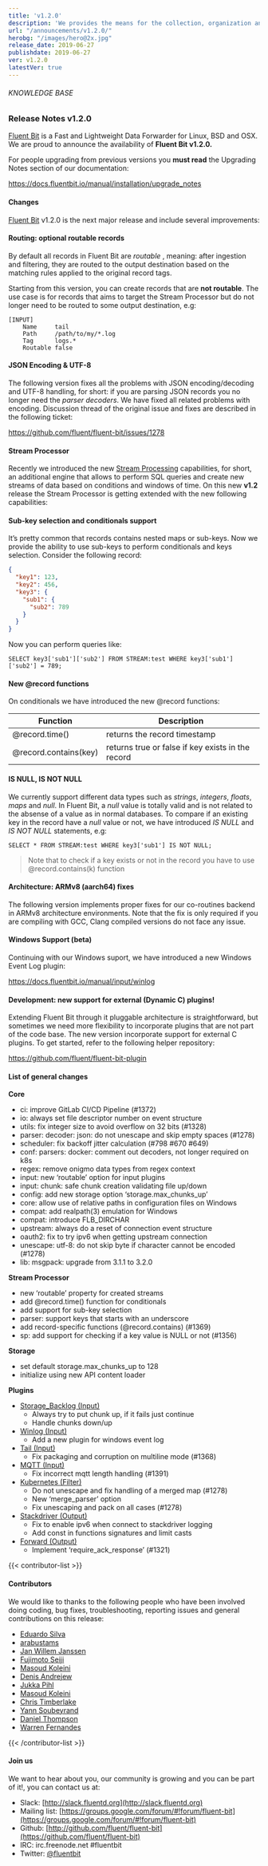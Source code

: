 ```yaml
---
title: 'v1.2.0'
description: 'We provides the means for the collection, organization and computerized retrieval of knowledgeand Lightweight Data Forwarder for Linux, BSD and OSX. We are proud to announce the availability of Fluent Bit v1.2.0.'
url: "/announcements/v1.2.0/"
herobg: "/images/hero@2x.jpg"
release_date: 2019-06-27
publishdate: 2019-06-27
ver: v1.2.0
latestVer: true 
---
```



###### KNOWLEDGE BASE

### Release Notes v1.2.0

[Fluent Bit](https://fluentbit.io/) is a Fast and Lightweight Data Forwarder for Linux, BSD and OSX. We are proud to announce the availability of **Fluent Bit v1.2.0.**

For people upgrading from previous versions you **must read** the Upgrading Notes section of our documentation:

https://docs.fluentbit.io/manual/installation/upgrade_notes

#### Changes

[Fluent Bit](https://fluentbit.io) v1.2.0 is the next major release and include several improvements:

#### Routing: optional routable records

By default all records in Fluent Bit are *routable* , meaning: after ingestion and filtering, they are routed to the output destination based on the matching rules applied to the original record tags.

Starting from this version, you can create records that are **not routable**. The use case is for records that aims to target the Stream Processor but do not longer need to be routed to some output destination, e.g:

```
[INPUT]
    Name     tail
    Path     /path/to/my/*.log
    Tag      logs.*
    Routable false
```

#### JSON Encoding & UTF-8

The following version fixes all the problems with JSON encoding/decoding and UTF-8 handling, for short: if you are parsing JSON records you no longer need the *parser decoders*. We have fixed all related problems with encoding. Discussion thread of the original issue and fixes are described in the following ticket:

https://github.com/fluent/fluent-bit/issues/1278

#### Stream Processor

Recently we introduced the new [Stream Processing](https://docs.fluentbit.io/stream-processing/) capabilities, for short, an additional engine that allows to perform SQL queries and create new streams of data based on conditions and windows of time. On this new **v1.2** release the Stream Processor is getting extended with the new following capabilities:

#### Sub-key selection and conditionals support

It’s pretty common that records contains nested maps or sub-keys. Now we provide the ability to use sub-keys to perform conditionals and keys selection. Consider the following record:

```json
{
  "key1": 123,
  "key2": 456,
  "key3": {
    "sub1": {
      "sub2": 789
    }
  }
}
```

Now you can perform queries like:

```
SELECT key3['sub1']['sub2'] FROM STREAM:test WHERE key3['sub1']['sub2'] = 789;
```

#### New @record functions

On conditionals we have introduced the new @record functions:

| Function      | Description |
| ----------- | ----------- |
| @record.time()      | returns the record timestamp       |
| @record.contains(key)   | returns true or false if key exists in the record        |

#### IS NULL, IS NOT NULL

We currently support different data types such as *strings*, *integers*, *floats*, *maps* and *null*. In Fluent Bit, a *null* value is totally valid and is not related to the absense of a value as in normal databases. To compare if an existing key in the record have a *null* value or not, we have introduced *IS NULL* and *IS NOT NULL* statements, e.g:

```
SELECT * FROM STREAM:test WHERE key3['sub1'] IS NOT NULL;
```

> Note that to check if a key exists or not in the record you have to use @record.contains(k) function

#### Architecture: ARMv8 (aarch64) fixes

The following version implements proper fixes for our co-routines backend in ARMv8 architecture environments. Note that the fix is only required if you are compiling with GCC, Clang compiled versions do not face any issue.

#### Windows Support (beta)

Continuing with our Windows suport, we have introduced a new Windows Event Log plugin:

https://docs.fluentbit.io/manual/input/winlog

#### Development: new support for external (Dynamic C) plugins!

Extending Fluent Bit through it pluggable architecture is straightforward, but sometimes we need more flexibility to incorporate plugins that are not part of the code base. The new version incorporate support for external C plugins. To get started, refer to the following helper repository:

https://github.com/fluent/fluent-bit-plugin

#### List of general changes


**Core**

* ci: improve GitLab CI/CD Pipeline (#1372)
* io: always set file descriptor number on event structure
* utils: fix integer size to avoid overflow on 32 bits (#1328)
* parser: decoder: json: do not unescape and skip empty spaces (#1278)
* scheduler: fix backoff jitter calculation (#798 #670 #649)
* conf: parsers: docker: comment out decoders, not longer required on k8s
* regex: remove onigmo data types from regex context
* input: new ‘routable’ option for input plugins
* input: chunk: safe chunk creation validating file up/down
* config: add new storage option ‘storage.max_chunks_up’
* core: allow use of relative paths in configuration files on Windows
* compat: add realpath(3) emulation for Windows
* compat: introduce FLB_DIRCHAR
* upstream: always do a reset of connection event structure
* oauth2: fix to try ipv6 when getting upstream connection
* unescape: utf-8: do not skip byte if character cannot be encoded (#1278)
* lib: msgpack: upgrade from 3.1.1 to 3.2.0


**Stream Processor**

* new ‘routable’ property for created streams
* add @record.time() function for conditionals
* add support for sub-key selection
* parser: support keys that starts with an underscore
* add record-specific functions (@record.contains) (#1369)
* sp: add support for checking if a key value is NULL or not (#1356)


**Storage**

* set default storage.max_chunks_up to 128
* initialize using new API content loader


**Plugins**

* [Storage_Backlog (Input)](https://docs.fluentbit.io/manual/input/storage_backlog/)
  * Always try to put chunk up, if it fails just continue
  * Handle chunks down/up
* [Winlog (Input)](https://docs.fluentbit.io/manual/input/winlog/)
  * Add a new plugin for windows event log
* [Tail (Input)](https://docs.fluentbit.io/manual/input/tail/)
  * Fix packaging and corruption on multiline mode (#1368)
* [MQTT (Input)](https://docs.fluentbit.io/manual/input/mqtt/)
  * Fix incorrect mqtt length handling (#1391)
* [Kubernetes (Filter)](https://docs.fluentbit.io/manual/filter/kubernetes/)
  * Do not unescape and fix handling of a merged map (#1278)
  * New ‘merge_parser’ option
  * Fix unescaping and pack on all cases (#1278)
* [Stackdriver (Output)](https://docs.fluentbit.io/manual/output/stackdriver/)
  * Fix to enable ipv6 when connect to stackdriver logging
  * Add const in functions signatures and limit casts
* [Forward (Output)](https://docs.fluentbit.io/manual/output/forward/)
  * Implement ‘require_ack_response’ (#1321)


{{< contributor-list >}}

#### Contributors

We would like to thanks to the following people who have been involved doing coding, bug fixes, troubleshooting, reporting issues and general contributions on this release:

* [Eduardo Silva](https://github.com/edsiper)
* [arabustams](https://github.com/arabustams)
* [Jan Willem Janssen](https://github.com/jawi)
* [Fujimoto Seiji](https://github.com/fujimotos)
* [Masoud Koleini](https://github.com/koleini)
* [Denis Andrejew](https://github.com/seeekr)
* [Jukka Pihl](https://github.com/bluebike)
* [Masoud Koleini](https://github.com/koleini)
* [Chris Timberlake](https://github.com/Digi59404)
* [Yann Soubeyrand](https://github.com/yann-soubeyrand)
* [Daniel Thompson](https://github.com/JungleGenius)
* [Warren Fernandes](https://github.com/wfernandes)

{{< /contributor-list >}}

#### Join us

We want to hear about you, our community is growing and you can be part of it!, you can contact us at:

* Slack: [http://slack.fluentd.org](http://slack.fluentd.org)
* Mailing list: [https://groups.google.com/forum/#!forum/fluent-bit](https://groups.google.com/forum/#!forum/fluent-bit)
* Github: [http://github.com/fluent/fluent-bit](https://github.com/fluent/fluent-bit)
* IRC: irc.freenode.net #fluentbit
* Twitter: [@fluentbit](https://twitter.com/fluentbit)